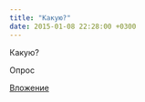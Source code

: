 ```yaml
---
title: "Какую?"
date: 2015-01-08 22:28:00 +0300
---
```


Какую?

Опрос

[Вложение](https://vk.com/photo41076938_351064958)
